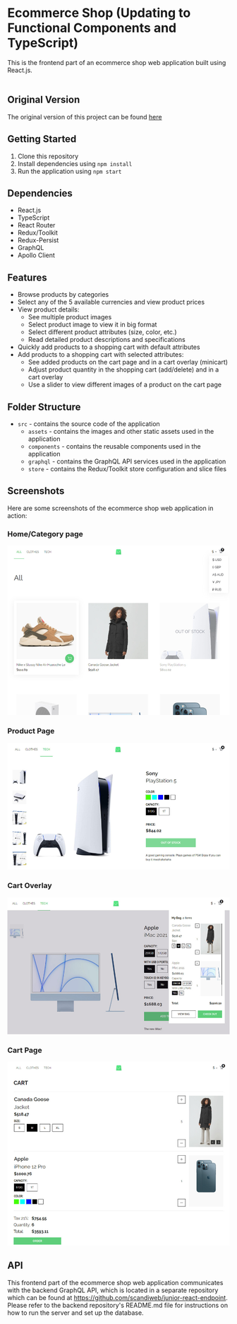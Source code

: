 # Ecommerce Shop (Updating to Functional Components and TypeScript)

This is the frontend part of an ecommerce shop web application built using React.js.<br /><br />

## Original Version
The original version of this project can be found [here](https://github.com/Vodjanoj/Scandiweb-React-test-assignment-Vladimirs-Vodjanojs)

## Getting Started

1. Clone this repository
2. Install dependencies using `npm install`
3. Run the application using `npm start`<br />

## Dependencies

- React.js
- TypeScript
- React Router
- Redux/Toolkit
- Redux-Persist
- GraphQL
- Apollo Client<br />

## Features

- Browse products by categories
- Select any of the 5 available currencies and view product prices
- View product details:
  - See multiple product images
  - Select product image to view it in big format
  - Select different product attributes (size, color, etc.)
  - Read detailed product descriptions and specifications
- Quickly add products to a shopping cart with default attributes
- Add products to a shopping cart with selected attributes:
  - See added products on the cart page and in a cart overlay (minicart)
  - Adjust product quantity in the shopping cart (add/delete) and in a cart overlay
  - Use a slider to view different images of a product on the cart page<br />

## Folder Structure

- `src` - contains the source code of the application
  - `assets` - contains the images and other static assets used in the application
  - `components` - contains the reusable components used in the application
  - `graphql` - contains the GraphQL API services used in the application
  - `store` - contains the Redux/Toolkit store configuration and slice files<br />

## Screenshots
Here are some screenshots of the ecommerce shop web application in action:

### Home/Category page 

![Category](/src/screenshots/category.jpg?raw=true)<br />

### Product Page
![Product Page](/src/screenshots/product_page.jpg?raw=true)<br />

### Cart Overlay 
![Cart Overlay](/src/screenshots/mini_cart.jpg?raw=true)<br />

### Cart Page
![Cart Page](/src/screenshots/cart.jpg?raw=true)<br />
## API
This frontend part of the ecommerce shop web application communicates with the backend GraphQL API, which is located in a separate repository which can be found at https://github.com/scandiweb/junior-react-endpoint. Please refer to the backend repository's README.md file for instructions on how to run the server and set up the database.